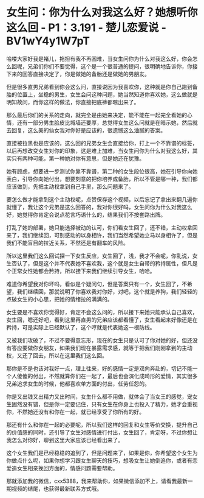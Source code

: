 # 女生问：你为什么对我这么好？她想听你这么回 - P1：3.191 - 楚儿恋爱说 - BV1wY4y1W7pT

哈喽大家好我是褚儿，拖担有我不再困难，当女生问你为什么对我这么好，你会怎么回呢，兄弟们你们不要觉得，这个是一个很普通的提问，很明确地告诉你，你接下来的回答直接决定了，你是做她的备胎还是做她的男朋友。

但是很多直男兄弟看到你会这么问，直接说因为我喜欢你，这种就是你自己跑到备胎的位置上，坐稳的男生，女生会问这种问题，她当然知道你喜欢她，这么做就是明知故问，而你这样的做法，你直接把底裤都晾出来了。

那么最后你们的关系的走向，就完全是由她来决定，能不能在一起完全看她的心情，还有一部分男生脸皮比城墙还要厚，总觉得女生这么问就是在暗示她，然后就去回复，这么美的仙女我对你好是应该的，很遗憾这么油腻的答案。

直接被拉黑也是应该的，这么回的兄弟女生会直接给你，打上一个不靠谱的标签，以后再想改变女生对你的印象，这是难上加难，当女生问你为什么对我这么好，其实只有两种可能，第一种她对你有意思，但是她还在犹豫。

她有顾虑，想要进一步测试你靠不靠谱，第二种的女生段位很高，她在引导你向她表白，引导你向她付出，想要刻意的把你培养成备胎，所以不管是哪一种，我们都应该做到，先把主动权拿到自己手里，那么问题来了。

要怎么做才能拿到这个主动权呢，点赞保存这个视频，以后忘记了拿出来翻几遍你就懂了，我让这个兄弟是这么回答的，我对你很好吗，女生问你为什么对我这么好，她觉得你肯定会说点花言巧语什么的，结果我们不按套路出牌。

打乱了她的部署，她只能选择被动的认可，你们看女生回了，还不错，主动权拿回来了，我们继续回，可别感动的以身相许，我们当然希望她立马以身相许了，但是我们不能盲目的拉近关系，不然还是有翻车的风险。

所以这里我们这么回试探一下女生反应，女生回了，浅，我才不会呢，你乱说，女生否认了，但是这个并不代表她不喜欢我，这个就是女生自带的矜持属性，但凡是个正常女性她都会矜持，所以接下来我们继续引导女生，哈哈。

难道你希望我对你坏吗，看似是个疑问句，但是答案只有一个，女生回了，不希望，我们继续回，那就说明了你喜欢我对你好，对吧，这个就是养狗，我们轻轻的点破女生的小心思，把她的情绪拉的满满的。

女生要是不喜欢你觉得好，肯定不会这么问的，所以接下来她只能承认自己喜欢，女生回，嗯还好吧，看到这里再直男的兄弟应该都看懂了，女生看起来好像还是在矜持，可是实际上已经默认了，这个哼就是代表她这一根防线。

又被我们攻破了，不过不要得意忘形，现在的女生只是认可了你对她的好，但还没有答应要做你女朋友，如果我们现在暴露需求感，就等于把我们刚刚拿到的主动权，又还了回去，所以在这里我们这么回。

那你是不是也该对我好一点，理上往来，好的感情一定是双向奔赴的，切记不能一个人傻傻的付出，不然就算你们在一起了，最后也会演化成畸形的爱情，其实很多兄弟追求女生的时候，他都喜欢单方面的付出，任劳任怨的。

你是又出钱又出精力又出时间，女生什么都不用做，就体会了当女王的感觉，宠女生固然没有错，但是你一定要记住，只有女生在你身上也投入了精力，她才会重视你，不然她还没有和你在一起，就已经享受了你所有的好。

那还有什么和你在一起的必要呢，所以我们这样的回复和女生等价交换，提升自己的价值感的同时，还引导了女生对感情进行付出，女生回了，肯定呀，不过你想让我怎么对你好，聊到这里大家应该已经看出来了。

这个女生我们是已经稳稳的追到了，但是问题来了，如果是你，你希望这个女生为你做点什么呢，如果你想学习跟女生聊天的技巧，想吸女生让她倒追你，或者有恋爱追女生相亲挽回方面的，情感问题需要帮助。

那就添加我的微信，cxx5388，我来帮助你，如果微信添加不上，请看我最新一期视频的结尾，也获得最新联系方式哦。